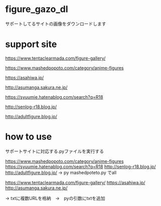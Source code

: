 # figure_gazo_dl
サポートしてるサイトの画像をダウンロードします

# support site
https://www.tentaclearmada.com/figure-gallery/

https://www.mashedpopoto.com/category/anime-figures

https://asahiwa.jp/

http://asumanga.sakura.ne.jp/

https://syuumie.hatenablog.com/search?q=R18

http://senlog-r18.blog.jp/

http://adultfigure.blog.jp/

# how to use
サポートサイトに対応する.pyファイルを実行する


https://www.mashedpopoto.com/category/anime-figures
https://syuumie.hatenablog.com/search?q=R18
http://senlog-r18.blog.jp/
http://adultfigure.blog.jp/
-> py mashedpoteto.py でall


https://www.tentaclearmada.com/figure-gallery/
https://asahiwa.jp/
http://asumanga.sakura.ne.jp/

-> txtに複数URLを格納　→　pyの引数にtxtを追加
